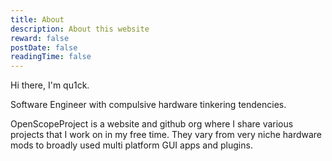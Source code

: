 ```yaml
---
title: About
description: About this website
reward: false
postDate: false
readingTime: false
---
```


Hi there, I'm qu1ck.

Software Engineer with compulsive hardware tinkering tendencies.

OpenScopeProject is a website and github org where I share various projects that
I work on in my free time. They vary from very niche hardware mods to broadly
used multi platform GUI apps and plugins.
